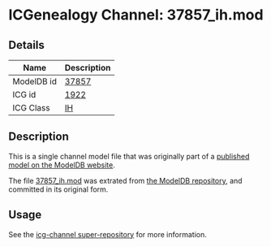 # ICGenealogy Channel: 37857\_ih.mod

## Details

Name | Description
---- | -----------
ModelDB id | [37857](http://senselab.med.yale.edu/ModelDB/ShowModel.cshtml?model=37857)
ICG id | [1922](http://icg.neurotheory.ox.ac.uk/channels/4/1922)
ICG Class | [IH](http://icg.neurotheory.ox.ac.uk/channels/4)

## Description

This is a single channel model file that was originally part of a [published model on the ModelDB website](http://senselab.med.yale.edu/mModelDB/ShowModel.cshtml?model=37857).

The file [37857\_ih.mod](37857_ih.mod) was extrated from [the ModelDB repository](http://senselab.med.yale.edu/ModelDB/ShowModel.cshtml?model=37857), and committed in its original form.

## Usage

See the [icg-channel super-repository](https://github.com/icgenealogy/icg-channels) for more information.